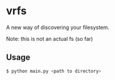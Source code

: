 # vrfs

A new way of discovering your filesystem.

Note: this is not an actual fs (so far)


## Usage

```bash
$ python main.py <path to directory>
```
